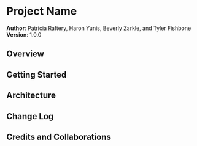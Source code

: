 # Project Name

**Author**: Patricia Raftery, Haron Yunis, Beverly Zarkle, and Tyler Fishbone
**Version**: 1.0.0

## Overview


## Getting Started


## Architecture


## Change Log



## Credits and Collaborations